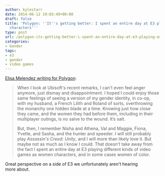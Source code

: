 ```yaml
---
author: kylestarr
date: 2014-06-12 19:03:49+00:00
draft: false
title: 'Polygon: ''It''s getting better: I spent an entire day at E3 playing as women
  characters'''
type: post
url: /polygon-its-getting-better-i-spent-an-entire-day-at-e3-playing-as-women-characters/
categories:
- Gender
tags:
- e3
- gender
- video games
---
```


[Elisa Melendez writing for Polygon](http://www.polygon.com/2014/6/12/5803936/women-in-games-e3):

> When I look at Ubisoft's recent remarks, I can't even feel anger anymore, just dismay and disappointment. I hoped I could enjoy those same feelings of seeing a version of my gender identity, in co-op, with my husband, a French Lilith and Roland of sorts, overthrowing the monarchy one hidden blade at a time. Knowing just how close they came, and the women they had before them, including in their multiplayer outings, is no salve to the wound. It’s salt.
>
> But, then, I remember Nisha and Athena, Val and Maggie, Fiona, Yvette, and Sasha, and the hunter and speeder. I will still probably play _Assassin's Creed: Unity_, and I will more than likely love it. But maybe not as much as I know I could. That doesn’t take away from the fact I spent an entire day at E3 playing different kinds of video games as women characters, and in some cases women of color.

Great perspective on a side of E3 we unfortunately aren't hearing more about.
